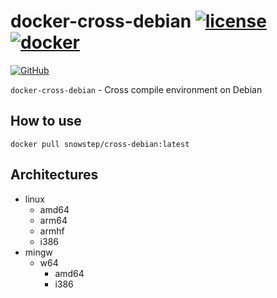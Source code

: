 # docker-cross-debian [![license][license-image]][license-url] [![docker][docker-image]][docker-url]

[![GitHub][github-main-image]][github-url]

`docker-cross-debian` - Cross compile environment on Debian

## How to use

```shell
docker pull snowstep/cross-debian:latest
```

## Architectures

- linux
  - amd64
  - arm64
  - armhf
  - i386
- mingw
  - w64
    - amd64
    - i386

[docker-image]:https://img.shields.io/docker/v/snowstep/cross-debian?logo=docker
[docker-url]:https://hub.docker.com/r/snowstep/cross-debian
[github-main-image]:https://img.shields.io/github/workflow/status/kei-g/docker-cross-debian/build?label=build&logo=github
[github-url]:https://github.com/kei-g/docker-cross-debian
[license-image]:https://img.shields.io/github/license/kei-g/docker-cross-debian
[license-url]:https://opensource.org/licenses/BSD-3-Clause
